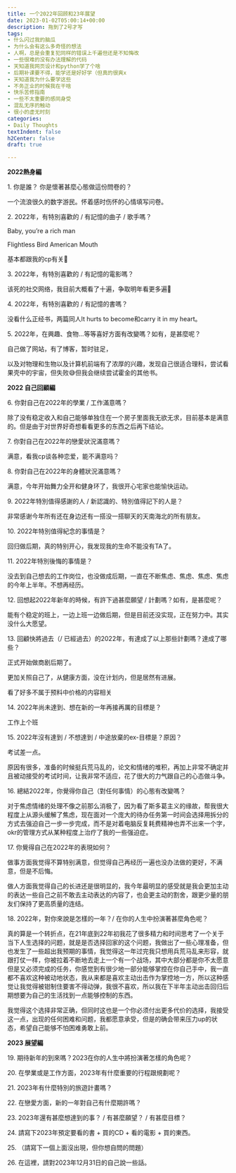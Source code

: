 ```yaml
---
title: 一个2022年回顾和23年展望
date: 2023-01-02T05:00:14+00:00
description: 拖到了2号才写
tags:
- 什么闪过我的脑瓜
- 为什么会有这么多奇怪的想法
- 人啊，总是会重复犯同样的错误上千遍但还是不知悔改
- 一些很难的没有办法理解的代码
- 天知道我网页设计和python学了个啥
- 后期补课要不得，能学还是好好学（但真的很爽x
- 天知道我为什么要学这些
- 不务正业的时候我在干啥
- 快乐苦修指南
- 一些不太重要的感同身受
- 混乱无序的触动
- 很小的虚无时刻
categories:
- Daily Thoughts
textIndent: false
h2Center: false
draft: true

---
```

**2022熱身編**

1\. 你是誰？ 你是懷著甚麼心態做這份問卷的？

一个流浪很久的数字游民。怀着感时伤怀的心情填写问卷。

2\. 2022年，有特別喜歡的 / 有記憶的曲子 / 歌手嗎？

Baby, you’re a rich man

Flightless Bird American Mouth

基本都跟我的cp有关🥲

3\. 2022年，有特別喜歡的 / 有記憶的電影嗎？

该死的社交网络，我目前大概看了十遍，争取明年看更多遍🥲

4\. 2022年，有特別喜歡的 / 有記憶的書嗎？

没看什么正经书，两篇同人It hurts to become和carry it in my heart。

5\. 2022年，在興趣、食物…等等喜好方面有改變嗎？如有，是甚麼呢？

自己做了网站，有了博客，暂时驻足，

以及对物理和生物以及计算机前端有了浓厚的兴趣，发现自己很适合理科，尝试看果壳中的宇宙，但失败😅但我会继续尝试霍金的其他书。

**2022 自己回顧編**

6\. 你對自己在2022年的學業 / 工作滿意嗎？

除了没有稳定收入和自己能够单独住在一个房子里面我无欲无求，目前基本是满意的。但是由于对世界好奇想看看更多的东西之后再下结论。

7\. 你對自己在2022年的戀愛狀況滿意嗎？

满意，看我cp谈各种恋爱，能不满意吗？

8\. 你對自己在2022年的身體狀況滿意嗎？

满意，今年开始舞力全开和健身环了，我很开心宅家也能愉快运动。

9\. 2022年特別值得感謝的人 / 新認識的、特別值得記下的人是？

非常感谢今年所有还在身边还有一搭没一搭聊天的天南海北的所有朋友。

10\. 2022年特別值得紀念的事情是？

回归做后期，真的特别开心，我发现我的生命不能没有TA了。

11\. 2022年特別後悔的事情是？

没去到自己想去的工作岗位，也没做成后期，一直在不断焦虑、焦虑、焦虑、焦虑的今年上半年。不想再经历。

12\. 回想起2022年新年的時候，有許下過甚麼願望 / 計劃嗎？如有，是甚麼呢？

能有个稳定的班上，一边上班一边做后期，但是目前还没实现，正在努力中。其实没什么大愿望。

13\. 回顧快將過去（/ 已經過去）的2022年，有達成了以上那些計劃嗎？達成了哪些？

正式开始做商剧后期了。

更加关照自己了，从健康方面，没在计划内，但是居然有进展。

看了好多不属于预料中价格的内容相关

14\. 2022年尚未達到、想在新的一年再接再厲的目標是？

工作上个班

15\. 2022年沒有達到 / 不想達到 / 中途放棄的ex-目標是？原因？

考试差一点。

原因有很多，准备的时候挺兵荒马乱的，论文和情绪的堆积，再加上非常不确定并且被动接受的考试时间，让我非常不适应，花了很大的力气跟自己的心态做斗争。

16\. 總結2022年，你覺得你自己（對任何事情）的心態有改變嗎？

对于焦虑情绪的处理不像之前那么消极了，因为看了斯多葛主义的缘故，帮我很大程度上从源头缓解了焦虑，现在面对一个庞大的待办任务第一时间会选择用拆分的方式去强迫自己一步一步完成，而不是对着电脑反复耗费精神也弄不出来一个字，okr的管理方式从某种程度上治疗了我的一些强迫症。

17\. 你覺得自己在2022年的表現如何？

做事方面我觉得不算特别满意，但觉得自己再经历一遍也没办法做的更好，不满意，但是不后悔。

做人方面我觉得自己的长进还是很明显的，我今年最明显的感受就是我会更加主动的表达一些自己之前不敢去主动表达的内容了，也会更主动的割舍，跟更少量的朋友们保持了更高质量的连结。

18\. 2022年，對你來說是怎樣的一年？/ 在你的人生中扮演著甚麼角色呢？

真的算是一个转折点，在21年底到22年初我花了很多精力和时间思考了一个关于当下人生选择的问题，就是是否选择回家的这个问题，我做出了一些心理准备，但也发生了一些超出我预期的事情，我觉得这一年过完我只想用兵荒马乱来形容，就跟打仗一样，你被拉着不断地去走上一个有一个战场，其中大部分都是你不太愿意但是又必须完成的任务，你感觉到有很少地一部分能够掌控在你自己手中，我一直都不喜欢这种被动地状态，我从来都是喜欢主动出击作为掌控地一方，所以这种感觉让我觉得被钳制住要害不得动弹，我很不喜欢，所以我在下半年主动出击回归后期想要为自己的生活找到一点能够控制的东西。

我觉得这个选择非常正确，但同时这也是一个你必须付出更多代价的选择，我接受这一点，出现的任何困难和问题，我都愿意承受，但是的确会带来压力up的状态，希望自己能够不怕困难勇敢上前。

**2023 展望編**

19\. 期待新年的到來嗎？2023在你的人生中將扮演著怎樣的角色呢？

20\. 在學業或是工作方面，2023年有什麼重要的行程跟規劃呢？

21\. 2023年有什麼特別的旅遊計畫嗎？

22\. 在戀愛方面，新的一年對自己有什麼期許嗎？

23\. 2023年還有甚麼想達到的事？ / 有甚麼願望？ / 有甚麼目標？

24\. 請寫下2023年預定要看的書 + 買的CD + 看的電影 + 買的東西。

25\. （請寫下一個上面沒出現，但你想自問的問題）

26\. 在這裡，請對2023年12月31日的自己說一些話。